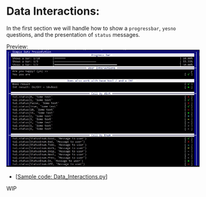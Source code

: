 Data Interactions:
==================

In the first section we will handle how to show a ``progressbar``, ``yesno `` questions, and the presentation of ``status`` messages.

Preview:
![YesNo-Status](./yesno_status.jpg)

- [[Sample code: Data_Interactions.py](../../..//examples/Data_Interactions.py)]


WIP